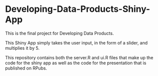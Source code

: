 # Developing-Data-Products-Shiny-App
This is the final project for Developing Data Products.

This Shiny App simply takes the user input, in the form of a slider, and multiplies it by 5.

This repository contains both the server.R and ui.R files that make up the code for the shiny app as well as the code for the presentation that is published on RPubs.
